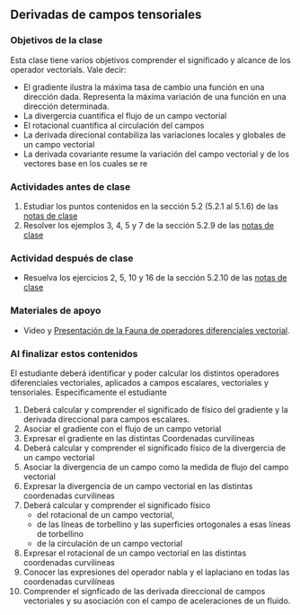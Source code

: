 ## Derivadas de campos tensoriales

### Objetivos de la clase
Esta clase tiene varios objetivos comprender el significado y alcance de los operador vectorials. Vale decir:
  - El gradiente ilustra la máxima tasa de cambio una función en una dirección dada. Representa la máxima variación de una función en una dirección determinada.
  - La divergercia cuantifica el flujo de un campo vectorial
  - El rotacional cuantifica al circulación del campos
  - La derivada direcional contabiliza las variaciones locales y globales de un campo vectorial
  - La derivada covariante resume la variación del campo vectorial y de los vectores base en los cuales se re

### Actividades **antes** de clase
1. Estudiar los puntos contenidos en la sección 5.2 (5.2.1 al 5.1.6) de las [notas de clase](https://github.com/nunezluis/MisCursos/blob/main/MisMateriales/LibrosCapitulos/VolumenUNOshort.pdf)
2. Resolver los ejemplos 3, 4, 5 y 7 de la sección 5.2.9 de las [notas de clase](https://github.com/nunezluis/MisCursos/blob/main/MisMateriales/LibrosCapitulos/VolumenUNOshort.pdf)  


### Actividad **después** de clase
+ Resuelva los ejercicios 2, 5, 10 y 16 de la sección 5.2.10 de las [notas de clase](https://github.com/nunezluis/MisCursos/blob/main/MisMateriales/LibrosCapitulos/VolumenUNOshort.pdf)

### Materiales de apoyo
+ Video y [Presentación de la Fauna de operadores diferenciales vectorial](https://github.com/nunezluis/MisCursos/blob/main/MisMateriales/Presentaciones/5_3FaunaOperadoresVect.pdf).

### Al finalizar estos contenidos
El estudiante deberá identificar y poder calcular los distintos operadores diferenciales vectoriales, aplicados a campos escalares, vectoriales y tensoriales. Especificamente el estudiante
1. Deberá calcular y comprender el significado de físico del gradiente y la derivada direccional para campos escalares.
2. Asociar el gradiente con el flujo de un campo vetorial
3. Expresar el gradiente en las distintas Coordenadas curvilineas
4. Deberá calcular y comprender el significado físico de la divergercia de un campo vectorial
5. Asociar la divergencia de un campo como la medida de flujo del campo vectorial
6. Expresar la divergencia de un campo vectorial en las distintas coordenadas curvilineas
7. Deberá calcular y comprender el significado físico
    - del rotacional de un campo vectorial,
    - de las líneas de torbellino y las superficies ortogonales a esas líneas de torbellino
    - de la circulación de un campo vectorial
8. Expresar el rotacional de un campo vectorial en las distintas coordenadas curvilineas
9. Conocer las expresiones del operador nabla y el laplaciano en todas las coordenadas curvilíneas
10. Comprender el signficado de las derivada direccional de campos vectoriales y su asociación con el campo de aceleraciones de un fluido.

